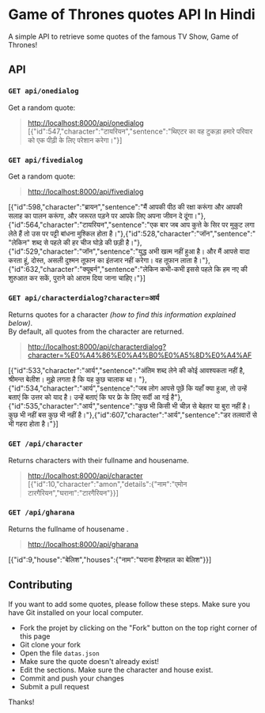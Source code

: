 
# Game of Thrones quotes API In Hindi

A simple API to retrieve some quotes of the famous TV Show, Game of Thrones!

## API

### `GET api/onedialog`

Get a random quote:

> [http://localhost:8000/api/onedialog](http://localhost:8000/api/onedialog)
[{"id":547,"character":"टायरियन","sentence":"थिएटर का वह टुकड़ा हमारे परिवार को एक पीढ़ी के लिए परेशान करेगा।"}]

### `GET api/fivedialog`

Get a random quote:

> [http://localhost:8000/api/fivedialog](http://localhost:8000/api/fivedialog)

[{"id":598,"character":"ब्रायन","sentence":"मैं आपकी पीठ की रक्षा करूंगा और आपकी सलाह का पालन करूंगा, और जरूरत पड़ने पर आपके लिए अपना जीवन दे दूंगा।"},{"id":564,"character":"टायरियन","sentence":"एक बार जब आप कुत्ते के सिर पर मुकुट लगा लेते हैं तो उस पर पट्टी बांधना मुश्किल होता है।"},{"id":528,"character":"जॉन","sentence":" \"लेकिन\" शब्द से पहले की हर चीज घोड़े की छड़ी है।"},{"id":529,"character":"जॉन","sentence":"युद्ध अभी खत्म नहीं हुआ है। और मैं आपसे वादा करता हूं, दोस्त, असली दुश्मन तूफान का इंतजार नहीं करेगा। वह तूफान लाता है।"},{"id":632,"character":"क्यूबर्न","sentence":"लेकिन कभी-कभी इससे पहले कि हम नए की शुरुआत कर सकें, पुराने को आराम दिया जाना चाहिए।"}]


### `GET api/characterdialog?character=आर्य`

Returns quotes for a character *(how to find this information explained below)*.  
By default, all quotes from the character are returned.

> [http://localhost:8000/api/characterdialog?character=%E0%A4%86%E0%A4%B0%E0%A5%8D%E0%A4%AF](http://localhost:8000/api/characterdialog?character=%E0%A4%86%E0%A4%B0%E0%A5%8D%E0%A4%AF)

[{"id":533,"character":"आर्य","sentence":"अंतिम शब्द लेने की कोई आवश्यकता नहीं है, श्रीमन्त बेलीश। मुझे लगता है कि यह कुछ चालाक था। "},{"id":534,"character":"आर्य","sentence":"जब लोग आपसे पूछें कि यहाँ क्या हुआ, तो उन्हें बताएं कि उत्तर को याद है। उन्हें बताएं कि घर फ्रे के लिए सर्दी आ गई है"},{"id":535,"character":"आर्य","sentence":"कुछ भी किसी भी चीज़ से बेहतर या बुरा नहीं है। कुछ भी नहीं बस कुछ भी नहीं है।"},{"id":607,"character":"आर्य","sentence":"डर तलवारों से भी गहरा होता है।"}]
   
### `GET /api/character`

Returns characters with their fullname and housename.

> [http://localhost:8000/api/character](http://localhost:8000/api/character)
[{"id":10,"character":"amon","details":{"नाम":"एमोन टारगैरियन","घराना":"टारगैरियन"}}]

     
### `GET /api/gharana`

Returns the fullname of housename .

> [http://localhost:8000/api/gharana](http://localhost:8000/api/gharana)

[{"id":9,"house":"बेलिश","houses":{"नाम":"घराना हैरेनहाल का बेलिश"}}]
  

## Contributing

If you want to add some quotes, please follow these steps. Make sure you have Git installed on your local computer.

* Fork the projet by clicking on the "Fork" button on the top right corner of this page
* Git clone your fork
* Open the file `datas.json`
* Make sure the quote doesn't already exist!
* Edit the sections. Make sure the character and house exist.
* Commit and push your changes
* Submit a pull request

Thanks!
